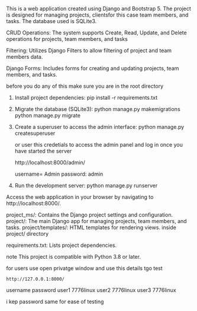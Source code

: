 This is a web application created using Django and Bootstrap 5. The project is designed for managing
projects, clientsfor this case team members, and tasks. The database used  is SQLite3.


CRUD Operations: The system supports Create, Read, Update, and Delete operations for
    projects, team members, and tasks

Filtering: Utilizes Django Filters to allow filtering of project and team members data.

Django Forms: Includes forms for creating and updating projects, team members, and tasks.




before you do any of this make sure you are in the root directory

1. Install project dependencies:
    pip install -r requirements.txt



2. Migrate the database (SQLite3):
    python manage.py makemigrations
    python manage.py migrate


3. Create a superuser to access the admin interface:
    python manage.py createsuperuser

    or user this credetials to access the admin panel and log in once you have started the server

    http://localhost:8000/admin/

    username=       Admin
    password:       admin


4. Run the development server:
    python manage.py runserver



Access the web application in your browser by navigating to http://localhost:8000/.





project_ms/: Contains the Django project settings and configuration.
project/: The main Django app for managing projects, team members, and tasks.
project/templates/: HTML templates for rendering views. inside   project/ directory

requirements.txt: Lists project dependencies.

note
This project is compatible with Python 3.8 or later.





for users use open privatge window and use this details tgo test

    http://127.0.0.1:8000/
username        password
user1           7776linux
user2           7776linux
user3           7776linux

i kep password same for ease of testing

